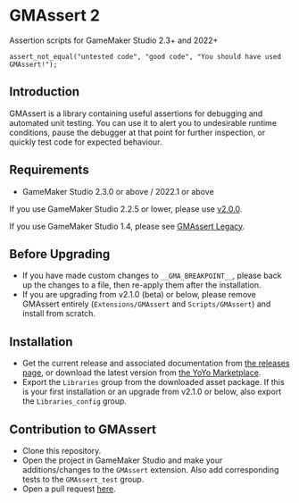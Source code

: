 # GMAssert 2

Assertion scripts for GameMaker Studio 2.3+ and 2022+

```
assert_not_equal("untested code", "good code", "You should have used GMAssert!");
```

## Introduction

GMAssert is a library containing useful assertions for debugging and automated unit testing. You can use it to alert you to undesirable runtime conditions, pause the debugger at that point for further inspection, or quickly test code for expected behaviour.

## Requirements

- GameMaker Studio 2.3.0 or above / 2022.1 or above

If you use GameMaker Studio 2.2.5 or lower, please use [v2.0.0](https://github.com/dicksonlaw583/gmassert2/releases/tag/v2.0.0).

If you use GameMaker Studio 1.4, please see [GMAssert Legacy](https://github.com/dicksonlaw583/gmassert-legacy).

## Before Upgrading

- If you have made custom changes to `__GMA_BREAKPOINT__`, please back up the changes to a file, then re-apply them after the installation.
- If you are upgrading from v2.1.0 (beta) or below, please remove GMAssert entirely (`Extensions/GMAssert` and `Scripts/GMAssert`) and install from scratch.

## Installation

- Get the current release and associated documentation from [the releases page](https://github.com/dicksonlaw583/gmassert2/releases), or download the latest version from [the YoYo Marketplace](https://marketplace.yoyogames.com/assets/8164/gmassert).
- Export the `Libraries` group from the downloaded asset package. If this is your first installation or an upgrade from v2.1.0 or below, also export the `Libraries_config` group.

## Contribution to GMAssert

- Clone this repository.
- Open the project in GameMaker Studio and make your additions/changes to the `GMAssert` extension. Also add corresponding tests to the `GMAssert_test` group.
- Open a pull request [here](https://github.com/dicksonlaw583/gmassert2/issues).

